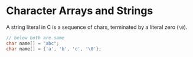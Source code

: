 # Character Arrays and Strings

A string literal in C is a sequence of chars, terminated by a literal zero (`\0`).

```c
// below both are same
char name[] = "abc";
char name[] = {'a', 'b', 'c', '\0'};
```